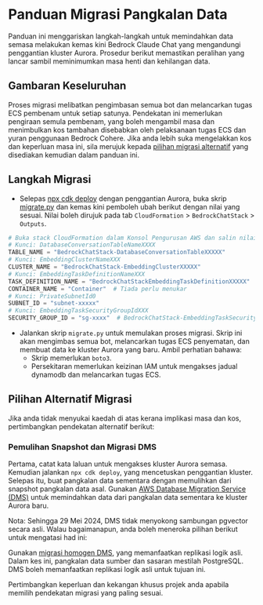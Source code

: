 # Panduan Migrasi Pangkalan Data

Panduan ini menggariskan langkah-langkah untuk memindahkan data semasa melakukan kemas kini Bedrock Claude Chat yang mengandungi penggantian kluster Aurora. Prosedur berikut memastikan peralihan yang lancar sambil meminimumkan masa henti dan kehilangan data.

## Gambaran Keseluruhan

Proses migrasi melibatkan pengimbasan semua bot dan melancarkan tugas ECS pembenam untuk setiap satunya. Pendekatan ini memerlukan pengiraan semula pembenam, yang boleh mengambil masa dan menimbulkan kos tambahan disebabkan oleh pelaksanaan tugas ECS dan yuran penggunaan Bedrock Cohere. Jika anda lebih suka mengelakkan kos dan keperluan masa ini, sila merujuk kepada [pilihan migrasi alternatif](#alternative-migration-options) yang disediakan kemudian dalam panduan ini.

## Langkah Migrasi

- Selepas [npx cdk deploy](../README.md#deploy-using-cdk) dengan penggantian Aurora, buka skrip [migrate.py](./migrate.py) dan kemas kini pemboleh ubah berikut dengan nilai yang sesuai. Nilai boleh dirujuk pada tab `CloudFormation` > `BedrockChatStack` > `Outputs`.

```py
# Buka stack CloudFormation dalam Konsol Pengurusan AWS dan salin nilai dari tab Outputs.
# Kunci: DatabaseConversationTableNameXXXX
TABLE_NAME = "BedrockChatStack-DatabaseConversationTableXXXXX"
# Kunci: EmbeddingClusterNameXXX
CLUSTER_NAME = "BedrockChatStack-EmbeddingClusterXXXXX"
# Kunci: EmbeddingTaskDefinitionNameXXX
TASK_DEFINITION_NAME = "BedrockChatStackEmbeddingTaskDefinitionXXXXX"
CONTAINER_NAME = "Container"  # Tiada perlu menukar
# Kunci: PrivateSubnetId0
SUBNET_ID = "subnet-xxxxx"
# Kunci: EmbeddingTaskSecurityGroupIdXXX
SECURITY_GROUP_ID = "sg-xxxx"  # BedrockChatStack-EmbeddingTaskSecurityGroupXXXXX
```

- Jalankan skrip `migrate.py` untuk memulakan proses migrasi. Skrip ini akan mengimbas semua bot, melancarkan tugas ECS penyematan, dan membuat data ke kluster Aurora yang baru. Ambil perhatian bahawa:
  - Skrip memerlukan `boto3`.
  - Persekitaran memerlukan keizinan IAM untuk mengakses jadual dynamodb dan melancarkan tugas ECS.

## Pilihan Alternatif Migrasi

Jika anda tidak menyukai kaedah di atas kerana implikasi masa dan kos, pertimbangkan pendekatan alternatif berikut:

### Pemulihan Snapshot dan Migrasi DMS

Pertama, catat kata laluan untuk mengakses kluster Aurora semasa. Kemudian jalankan `npx cdk deploy`, yang mencetuskan penggantian kluster. Selepas itu, buat pangkalan data sementara dengan memulihkan dari snapshot pangkalan data asal.
Gunakan [AWS Database Migration Service (DMS)](https://aws.amazon.com/dms/) untuk memindahkan data dari pangkalan data sementara ke kluster Aurora baru.

Nota: Sehingga 29 Mei 2024, DMS tidak menyokong sambungan pgvector secara asli. Walau bagaimanapun, anda boleh meneroka pilihan berikut untuk mengatasi had ini:

Gunakan [migrasi homogen DMS](https://docs.aws.amazon.com/dms/latest/userguide/dm-migrating-data.html), yang memanfaatkan replikasi logik asli. Dalam kes ini, pangkalan data sumber dan sasaran mestilah PostgreSQL. DMS boleh memanfaatkan replikasi logik asli untuk tujuan ini.

Pertimbangkan keperluan dan kekangan khusus projek anda apabila memilih pendekatan migrasi yang paling sesuai.